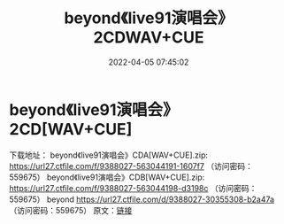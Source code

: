 ﻿---
title: beyond《live91演唱会》2CDWAV+CUE
date: 2022-04-05 07:45:02
categories: WAV车载音乐、镜像
tags: 华语中文
---
# beyond《live91演唱会》2CD[WAV+CUE]

下载地址：
beyond《live91演唱会》CDA[WAV+CUE].zip: https://url27.ctfile.com/f/9388027-563044191-1607f7
（访问密码：559675）
beyond《live91演唱会》CDB[WAV+CUE].zip: https://url27.ctfile.com/f/9388027-563044198-d3198c
（访问密码：559675）
beyond
https://url27.ctfile.com/d/9388027-30355308-b2a47a
（访问密码：559675）
原文：[链接](https://blog.sina.com.cn/s/blog_1647c7e7601030wia.html)